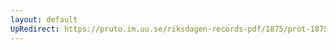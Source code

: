 ```yaml
---
layout: default
UpRedirect: https://pruto.im.uu.se/riksdagen-records-pdf/1875/prot-1875--ak--028/prot-1875--ak--028_021.pdf
---
```

